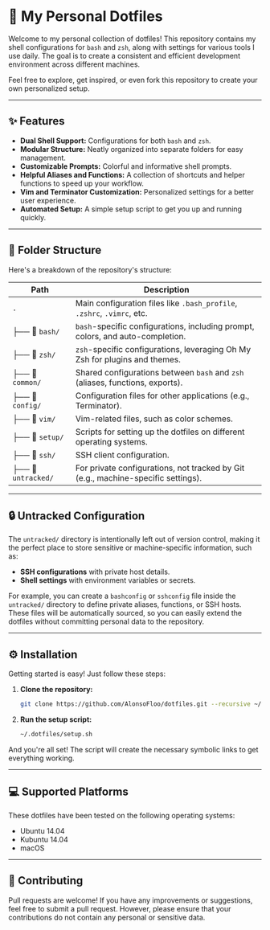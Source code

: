 # 🚀 My Personal Dotfiles

Welcome to my personal collection of dotfiles! This repository contains my shell configurations for `bash` and `zsh`, along with settings for various tools I use daily. The goal is to create a consistent and efficient development environment across different machines.

Feel free to explore, get inspired, or even fork this repository to create your own personalized setup.

---

## ✨ Features

*   **Dual Shell Support:** Configurations for both `bash` and `zsh`.
*   **Modular Structure:** Neatly organized into separate folders for easy management.
*   **Customizable Prompts:** Colorful and informative shell prompts.
*   **Helpful Aliases and Functions:** A collection of shortcuts and helper functions to speed up your workflow.
*   **Vim and Terminator Customization:** Personalized settings for a better user experience.
*   **Automated Setup:** A simple setup script to get you up and running quickly.

---

## 📂 Folder Structure

Here's a breakdown of the repository's structure:

| Path                  | Description                                                                 |
| --------------------- | --------------------------------------------------------------------------- |
| `.`                   | Main configuration files like `.bash_profile`, `.zshrc`, `.vimrc`, etc.     |
| ├── 📂 `bash/`        | `bash`-specific configurations, including prompt, colors, and auto-completion. |
| ├── 📂 `zsh/`         | `zsh`-specific configurations, leveraging Oh My Zsh for plugins and themes. |
| ├── 📂 `common/`      | Shared configurations between `bash` and `zsh` (aliases, functions, exports).|
| ├── 📂 `config/`      | Configuration files for other applications (e.g., Terminator).              |
| ├── 📂 `vim/`         | Vim-related files, such as color schemes.                                   |
| ├── 📂 `setup/`       | Scripts for setting up the dotfiles on different operating systems.         |
| ├── 📂 `ssh/`         | SSH client configuration.                                                   |
| ├── 📂 `untracked/`   | For private configurations, not tracked by Git (e.g., machine-specific settings). |

---

## 🔒 Untracked Configuration

The `untracked/` directory is intentionally left out of version control, making it the perfect place to store sensitive or machine-specific information, such as:

*   **SSH configurations** with private host details.
*   **Shell settings** with environment variables or secrets.

For example, you can create a `bashconfig` or `sshconfig` file inside the `untracked/` directory to define private aliases, functions, or SSH hosts. These files will be automatically sourced, so you can easily extend the dotfiles without committing personal data to the repository.

---

## ⚙️ Installation

Getting started is easy! Just follow these steps:

1.  **Clone the repository:**

    ```bash
    git clone https://github.com/AlonsoFloo/dotfiles.git --recursive ~/.dotfiles
    ```

2.  **Run the setup script:**

    ```bash
    ~/.dotfiles/setup.sh
    ```

And you're all set! The script will create the necessary symbolic links to get everything working.

---

## 💻 Supported Platforms

These dotfiles have been tested on the following operating systems:

*   Ubuntu 14.04
*   Kubuntu 14.04
*   macOS

---

## 🤝 Contributing

Pull requests are welcome! If you have any improvements or suggestions, feel free to submit a pull request. However, please ensure that your contributions do not contain any personal or sensitive data.
